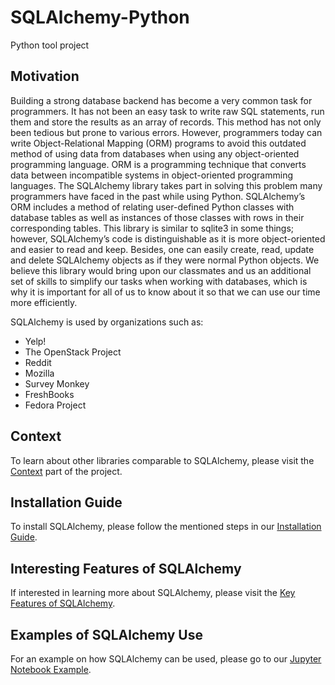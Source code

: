 <h1>SQLAlchemy-Python</h1>
Python tool project 

<h2>Motivation</h2>

Building a strong database backend has become a very common task for programmers. It has not been an easy task to write raw SQL statements, run them and store the results as an array of records. This method has not only been tedious but prone to various errors. However, programmers today can write Object-Relational Mapping (ORM) programs to avoid this outdated method of using data from databases when using any object-oriented programming language. ORM is a programming technique that converts data between incompatible systems in object-oriented programming languages. The SQLAlchemy library takes part in solving this problem many programmers have faced in the past while using Python. SQLAlchemy’s ORM includes a method of relating user-defined Python classes with database tables as well as instances of those classes with rows in their corresponding tables. This library is similar to sqlite3 in some things; however, SQLAlchemy’s code is distinguishable as it is more object-oriented and easier to read and keep. Besides, one can easily create, read, update and delete SQLAlchemy objects as if they were normal Python objects. We believe this library would bring upon our classmates and us an additional set of skills to simplify our tasks when working with databases, which is why it is important for all of us to know about it so that we can use our time more efficiently.

SQLAlchemy is used by organizations such as:
 
- Yelp!
- The OpenStack Project
- Reddit
- Mozilla
- Survey Monkey
- FreshBooks
- Fedora Project

<h2> Context </h2>

To learn about other libraries comparable to SQLAlchemy, please visit the [Context](https://github.com/aiswrya92/sqlalchemy-python/blob/master/Context.md) part of the project. 

<h2> Installation Guide </h2>

To install SQLAlchemy, please follow the mentioned steps in our [Installation Guide](https://github.com/aiswrya92/sqlalchemy-python/blob/master/SQLAlchemy%20Installation%20Guide.ipynb).

<h2> Interesting Features of SQLAlchemy </h2>

If interested in learning more about SQLAlchemy, please visit the [Key Features of SQLAlchemy](https://github.com/aiswrya92/sqlalchemy-python/blob/master/Key%20Features%20of%20SQL%20Alchemy.md). 

<h2> Examples of SQLAlchemy Use </h2>

For an example on how SQLAlchemy can be used, please go to our [Jupyter Notebook Example](https://github.com/aiswrya92/sqlalchemy-python/blob/master/SQLAlchemy.ipynb).




